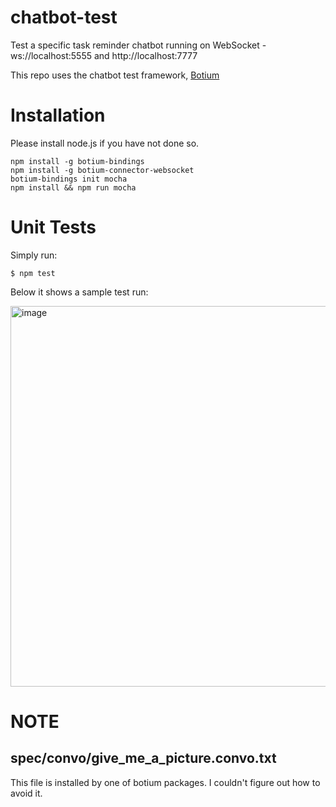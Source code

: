# chatbot-test

Test a specific task reminder chatbot running on WebSocket - ws://localhost:5555 and http://localhost:7777

This repo uses the chatbot test framework, [Botium](https://botium-docs.readthedocs.io/en/latest/)


# Installation

Please install node.js if you have not done so.

```
npm install -g botium-bindings
npm install -g botium-connector-websocket
botium-bindings init mocha
npm install && npm run mocha
```

# Unit Tests

Simply run:
```
$ npm test
```
Below it shows a sample test run:

<img width="609" alt="image" src="https://user-images.githubusercontent.com/649541/202780483-99e7fdad-41b4-4078-86cb-29170f8b5b90.png">

# NOTE

## spec/convo/give_me_a_picture.convo.txt

This file is installed by one of botium packages. I couldn't figure out how to avoid it.

